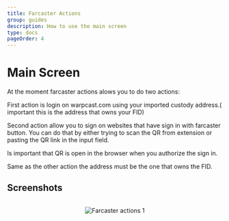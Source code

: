 ```yaml
---
title: Farcaster Actions
group: guides
description: How to use the main screen
type: docs
pageOrder: 4
---
```


# Main Screen

<p class="pb-4">At the moment farcaster actions alows you to do two actions:</p>

<p class="pb-4">First action is login on warpcast.com using your imported custody address.( important this is the address that owns your FID)</p>

<p class="pb-4">Second action allow you to sign on websites that have sign in with farcaster button. You can do that by either trying to scan the QR from extension or pasting the QR link in the input field.
<p class="pb-4">Is important that QR is open in the browser when you authorize the sign in.</p>
<p class="pb-4">Same as the other action the address must be the one that owns the FID.</p>

## Screenshots

<div style="align-items: center;
    display: flex;
    flex-direction: column;">

![Farcaster actions 1](/images/pages/farcaster_actions_screen1.webp)
